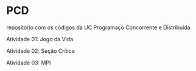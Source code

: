 # PCD
repositório com os códigos da UC Programaço Concorrente e Distribuída

Atividade 01: Jogo da Vida

Atividade 02: Seção Crítica

Atividade 03: MPI
